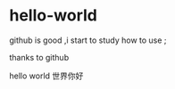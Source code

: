 # hello-world


github is good ,i start to study how to use ;

thanks to github


hello world 世界你好



